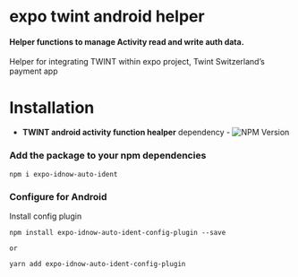 # expo twint android helper

#### Helper functions to manage Activity read and write auth data.

Helper for integrating TWINT within expo project, Twint Switzerland’s payment app

# Installation


+ **TWINT android activity function healper**
  dependency - ![NPM Version](https://img.shields.io/npm/v/expo-twint)


### Add the package to your npm dependencies 

```ßß
npm i expo-idnow-auto-ident
```

### Configure for Android

Install config plugin

```shell
npm install expo-idnow-auto-ident-config-plugin --save

or

yarn add expo-idnow-auto-ident-config-plugin  
```
